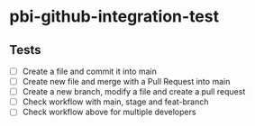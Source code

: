 # pbi-github-integration-test

## Tests
-[ ] Create a file and commit it into main
-[ ] Create new file and merge with a Pull Request into main
-[ ] Create a new branch, modify a file and create a pull request
-[ ] Check workflow with main, stage and feat-branch
-[ ] Check workflow above for multiple developers